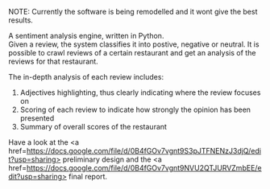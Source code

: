NOTE: Currently the software is being remodelled and it wont give the best results.  

A sentiment analysis engine, written in Python.   
Given a review, the system classifies it into postive, negative or neutral.
It is possible to crawl reviews of a certain restaurant and get an analysis of
the reviews for that restaurant. 

The in-depth analysis of each review includes:  
1. Adjectives highlighting, thus clearly indicating where the review focuses on  
2. Scoring of each review to indicate how strongly the opinion has been presented  
3. Summary of overall scores of the restaurant  

Have a look at the 
<a href=https://docs.google.com/file/d/0B4fGOv7vgnt9S3pJTFNENzJ3djQ/edit?usp=sharing> preliminary design</a>
and the 
<a href=https://docs.google.com/file/d/0B4fGOv7vgnt9NVU2QTJURVZmbEE/edit?usp=sharing> final report</a>.  

